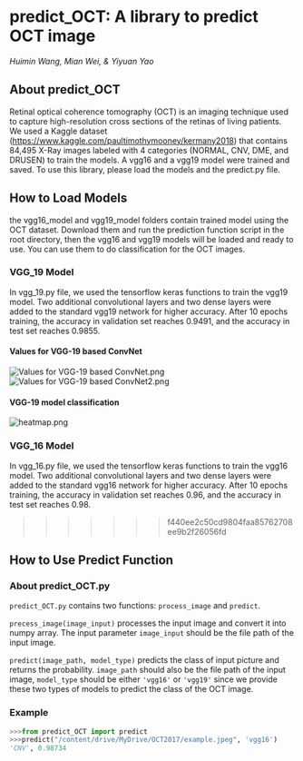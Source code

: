 # predict_OCT: A library to predict OCT image
*Huimin Wang, Mian Wei, & Yiyuan Yao*
## About predict_OCT
Retinal optical coherence tomography (OCT) is an imaging technique used to capture high-resolution cross sections of the retinas of living patients. We used a Kaggle dataset (https://www.kaggle.com/paultimothymooney/kermany2018) that contains 84,495 X-Ray images labeled with 4 categories (NORMAL, CNV, DME, and DRUSEN) to train the models. A vgg16 and a vgg19 model were trained and saved. To use this library, please load the models and the predict.py file.

## How to Load Models
the vgg16_model and vgg19_model folders contain trained model using the OCT dataset. Download them and run the prediction function script in the root directory, then the vgg16 and vgg19 models will be loaded and ready to use. You can use them to do classification for the OCT images. 

### VGG_19 Model
In vgg_19.py file, we used the tensorflow keras functions to train the vgg19 model. Two additional convolutional layers and two dense layers were added to the standard vgg19 network for higher accuracy. After 10 epochs training, the accuracy in validation set reaches 0.9491, and the accuracy in test set reaches 0.9855. 

#### Values for VGG-19 based ConvNet  
![Values for VGG-19 based ConvNet.png](https://i.loli.net/2021/04/27/jHRJme538b7VvnI.png)
![Values for VGG-19 based ConvNet2.png](https://i.loli.net/2021/04/27/QquGolnYCtrhyzf.png)

#### VGG-19 model classification  
![heatmap.png](https://i.loli.net/2021/04/27/9FK72SMvcmPf5bs.png)


### VGG_16 Model
In vgg_16.py file, we used the tensorflow keras functions to train the vgg16 model. Two additional convolutional layers and two dense layers were added to the standard vgg16 network for higher accuracy. After 10 epochs training, the accuracy in validation set reaches 0.96, and the accuracy in test set reaches 0.98. 

>>>>>>> f440ee2c50cd9804faa85762708ee9b2f26056fd


## How to Use Predict Function
### About predict_OCT.py
`predict_OCT.py` contains two functions: `process_image` and `predict`.

`precess_image(image_input)` processes the input image and convert it into numpy array. The input parameter `image_input` should be the file path of the input image.

`predict(image_path, model_type)` predicts the class of input picture and returns the probability. `image_path` should also be the file path of the input image, `model_type` should be either `'vgg16'` or `'vgg19'` since we provide these two types of models to predict the class of the OCT image.

### Example
```python
>>>from predict_OCT import predict
>>>predict("/content/drive/MyDrive/OCT2017/example.jpeg", 'vgg16')
'CNV', 0.98734
